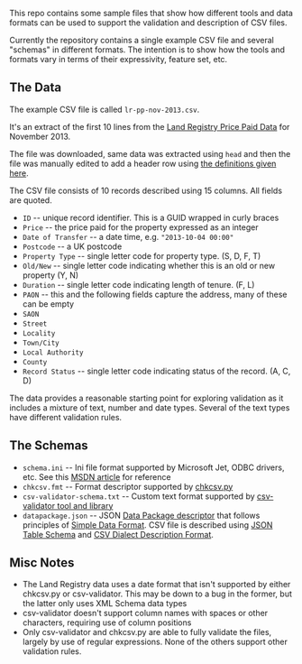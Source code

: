 This repo contains some sample files that show how different tools and data formats can be used to support the validation and description of CSV files.

Currently the repository contains a single example CSV file and several "schemas" in different formats. The intention is to show how the tools and formats vary in terms of their expressivity, feature set, etc.

## The Data

The example CSV file is called `lr-pp-nov-2013.csv`. 

It's an extract of the first 10 lines from the [Land Registry Price Paid Data](http://www.landregistry.gov.uk/market-trend-data/public-data/price-paid-data/download) for November 2013. 

The file was downloaded, same data was extracted using `head` and then the file was manually edited to add a header row using [the definitions given here](http://www.landregistry.gov.uk/market-trend-data/public-data/price-paid-faq#m18).

The CSV file consists of 10 records described using 15 columns. All fields are quoted.

* `ID` -- unique record identifier. This is a GUID wrapped in curly braces
* `Price` -- the price paid for the property expressed as an integer
* `Date of Transfer` -- a date time, e.g. `"2013-10-04 00:00"` 
* `Postcode` -- a UK postcode
* `Property Type` -- single letter code for property type. (S, D, F, T)
* `Old/New` -- single letter code indicating whether this is an old or new property (Y, N)
* `Duration` -- single letter code indicating length of tenure. (F, L)
* `PAON` -- this and the following fields capture the address, many of these can be empty
* `SAON`
* `Street`
* `Locality`
* `Town/City`
* `Local Authority`
* `County`
* `Record Status` -- single letter code indicating status of the record. (A, C, D)

The data provides a reasonable starting point for exploring validation as it includes a mixture of text, number and date types. Several of the text types have different validation rules.

## The Schemas

* `schema.ini` -- Ini file format supported by Microsoft Jet, ODBC drivers, etc. See this [MSDN article](http://msdn.microsoft.com/en-us/library/ms709353(v=vs.85).aspx ) for reference
* `chkcsv.fmt` -- Format descriptor supported by [chkcsv.py](http://pythonhosted.org/chkcsv/)
* `csv-validator-schema.txt` -- Custom text format supported by [csv-validator tool and library](https://github.com/digital-preservation/csv-validator)
* `datapackage.json` -- JSON [Data Package descriptor](http://dataprotocols.org/data-packages/) that follows principles of [Simple Data Format](http://dataprotocols.org/simple-data-format/). CSV file is described using [JSON Table Schema](http://dataprotocols.org/json-table-schema/) and [CSV Dialect Description Format](http://dataprotocols.org/csv-dialect/).

## Misc Notes

* The Land Registry data uses a date format that isn't supported by either chkcsv.py or csv-validator. This may be down to a bug in the former, but the latter only uses XML Schema data types
* csv-validator doesn't support column names with spaces or other characters, requiring use of column positions
* Only csv-validator and chkcsv.py are able to fully validate the files, largely by use of regular expressions. None of the others support other validation rules.


